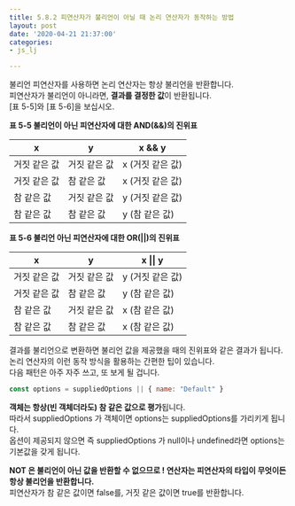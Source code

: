 ```yaml
---
title: 5.8.2 피연산자가 불리언이 아닐 때 논리 연산자가 동작하는 방법
layout: post
date: '2020-04-21 21:37:00'
categories:
- js_lj

---
```


불리언 피연산자를 사용하면 논리 연산자는 항상 불리언을 반환합니다.  
피연산자가 불리언이 아니라면, **결과를 결정한 값**이 반환됩니다.  
[표 5-5]와 [표 5-6]을 보십시오.

**표 5-5 불리언이 아닌 피연산자에 대한 AND(&&)의 진위표**

| x | y | x && y |
|--|---|---------|
| 거짓 같은 값 | 거짓 같은 값 | x (거짓 같은 값) |
| 거짓 같은 값 | 참 같은 값 | x (거짓 같은 값) |
| 참 같은 값 | 거짓 같은 값 | y (거짓 같은 값) |
| 참 같은 값 | 참 같은 값 | y (참 같은 값) |

**표 5-6 불리언 아닌 피연산자에 대한 OR(\|\|)의 진위표**

| x | y | x \|\| y |
|---|---|--------|
| 거짓 같은 값 | 거짓 같은 값 | y (거짓 같은 값) |
| 거짓 같은 값 | 참 같은 값 | y (참 같은 값) |
| 참 같은 값 | 거짓 같은 값 | x (참 같은 값) |
| 참 같은 값 | 참 같은 값 | x (참 같은 값) |

결과를 불리언으로 변환하면 불리언 값을 제공했을 때의 진위표와 같은 결과가 됩니다.  
논리 연산자의 이런 동작 방식을 활용하는 간편한 팁이 있습니다.  
다음 패턴은 아주 자주 쓰고, 또 보게 될 겁니다.

```javascript
const options = suppliedOptions || { name: "Default" }
```

**객체는 항상(빈 객체더라도) 참 같은 값으로 평가**됩니다.  
따라서 suppliedOptions 가 객체이면 options는 suppliedOptions를 가리키게 됩니다.  
옵션이 제공되지 않으면 즉 suppliedOptions 가 null이나 undefined라면 options는 기본값을 갖게 됩니다.

**NOT 은 불리언이 아닌 값을 반환할 수 없으므로 ! 연산자는 피연산자의 타입이 무엇이든 항상 불리언을 반환합니다.**  
피연산자가 참 같은 값이면 false를, 거짓 같은 값이면 true를 반환합니다.